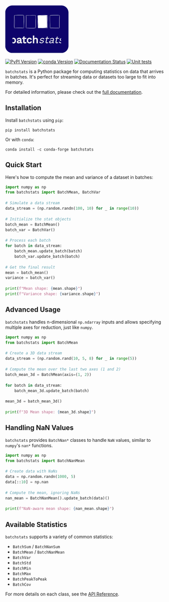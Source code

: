 # <img src="https://raw.githubusercontent.com/CyrilJl/BatchStats/main/docs/source/_static/logo_batchstats.svg" alt="Logo BatchStats" width="200" height="150" align="center">

[![PyPI Version](https://img.shields.io/pypi/v/batchstats.svg)](https://pypi.org/project/batchstats/)
[![conda Version](https://anaconda.org/conda-forge/batchstats/badges/version.svg)](https://anaconda.org/conda-forge/batchstats)
[![Documentation Status](https://img.shields.io/readthedocs/batchstats?logo=read-the-docs)](https://batchstats.readthedocs.io/en/latest/?badge=latest)
[![Unit tests](https://github.com/CyrilJl/BatchStats/actions/workflows/pytest.yml/badge.svg)](https://github.com/CyrilJl/BatchStats/actions/workflows/pytest.yml)

``batchstats`` is a Python package for computing statistics on data that arrives in batches. It's perfect for streaming data or datasets too large to fit into memory.

For detailed information, please check out the [full documentation](https://batchstats.readthedocs.io).

## Installation

Install ``batchstats`` using ``pip``:

```console
pip install batchstats
```

Or with `conda`:

```console
conda install -c conda-forge batchstats
```

## Quick Start

Here's how to compute the mean and variance of a dataset in batches:

```python
import numpy as np
from batchstats import BatchMean, BatchVar

# Simulate a data stream
data_stream = (np.random.randn(100, 10) for _ in range(10))

# Initialize the stat objects
batch_mean = BatchMean()
batch_var = BatchVar()

# Process each batch
for batch in data_stream:
    batch_mean.update_batch(batch)
    batch_var.update_batch(batch)

# Get the final result
mean = batch_mean()
variance = batch_var()

print(f"Mean shape: {mean.shape}")
print(f"Variance shape: {variance.shape}")
```

## Advanced Usage

`batchstats` handles n-dimensional `np.ndarray` inputs and allows specifying multiple axes for reduction, just like `numpy`.

```python
import numpy as np
from batchstats import BatchMean

# Create a 3D data stream
data_stream = (np.random.rand(10, 5, 8) for _ in range(5))

# Compute the mean over the last two axes (1 and 2)
batch_mean_3d = BatchMean(axis=(1, 2))

for batch in data_stream:
    batch_mean_3d.update_batch(batch)

mean_3d = batch_mean_3d()

print(f"3D Mean shape: {mean_3d.shape}")
```

## Handling NaN Values

``batchstats`` provides `BatchNan*` classes to handle `NaN` values, similar to `numpy`'s `nan*` functions.

```python
import numpy as np
from batchstats import BatchNanMean

# Create data with NaNs
data = np.random.randn(1000, 5)
data[::10] = np.nan

# Compute the mean, ignoring NaNs
nan_mean = BatchNanMean().update_batch(data)()

print(f"NaN-aware mean shape: {nan_mean.shape}")
```

## Available Statistics

``batchstats`` supports a variety of common statistics:

* `BatchSum` / `BatchNanSum`
* `BatchMean` / `BatchNanMean`
* `BatchVar`
* `BatchStd`
* `BatchMin`
* `BatchMax`
* `BatchPeakToPeak`
* `BatchCov`

For more details on each class, see the [API Reference](https://batchstats.readthedocs.io/en/latest/api.html).
